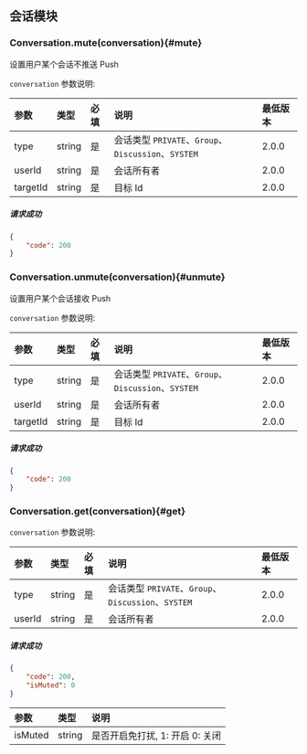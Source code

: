 ## 会话模块

### Conversation.mute(conversation){#mute}

设置用户某个会话不推送 Push

`conversation` 参数说明:

| 参数   	 		|	类型		| 必填	| 说明 							|最低版本	|
| :----------------	|:--------	|:-----	|:------------------------------|:----- |
| type		  		| string 	| 	是 	| 会话类型 `PRIVATE`、`Group`、`Discussion`、`SYSTEM`| 2.0.0 |
| userId	  		| string 	| 	是 	| 会话所有者	| 2.0.0 |
| targetId	  		| string 	| 	是 	| 目标 Id | 2.0.0 |

##### 请求成功

```json
{
    "code": 200
}
```
### Conversation.unmute(conversation){#unmute}

设置用户某个会话接收 Push

`conversation` 参数说明:

| 参数   	 		|	类型		| 必填	| 说明 							|最低版本	|
| :----------------	|:--------	|:-----	|:------------------------------|:----- |
| type		  		| string 	| 	是 	| 会话类型 `PRIVATE`、`Group`、`Discussion`、`SYSTEM`| 2.0.0 |
| userId	  		| string 	| 	是 	| 会话所有者	| 2.0.0 |
| targetId	  		| string 	| 	是 	| 目标 Id | 2.0.0 |

##### 请求成功

```json
{
    "code": 200
}
```

### Conversation.get(conversation){#get}

`conversation` 参数说明:

| 参数   	 		|	类型		| 必填	| 说明 							|最低版本	|
| :----------------	|:--------	|:-----	|:------------------------------|:----- |
| type		  		| string 	| 	是 	| 会话类型 `PRIVATE`、`Group`、`Discussion`、`SYSTEM`| 2.0.0 |
| userId	  		| string 	| 	是 	| 会话所有者	| 2.0.0 |

##### 请求成功

```json
{
	"code": 200,
	"isMuted": 0
}
```

| 参数   	 |	类型		| 说明	
| :----------|:--------	|:-----	
|	isMuted	 |	string	| 是否开启免打扰, 1: 开启  0: 关闭
